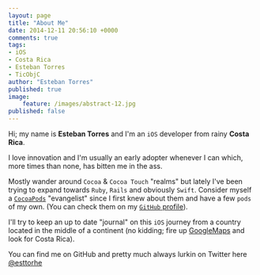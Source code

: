 ```yaml
---
layout: page
title: "About Me"
date: 2014-12-11 20:56:10 +0000
comments: true
tags:
- iOS
- Costa Rica
- Esteban Torres
- TicObjC
author: "Esteban Torres"
published: true
image:
    feature: /images/abstract-12.jpg
published: false
---
```

Hi; my name is **Esteban Torres** and I'm an `iOS` developer from rainy **Costa Rica**.

I love innovation and I'm usually an early adopter whenever I can which, more times than none, has bitten me in the ass.
<!-- more -->
Mostly wander around `Cocoa` & `Cocoa Touch` "realms" but lately I've been trying to expand towards `Ruby`, `Rails` and obviously `Swift`.
Consider myself a [`CocoaPods`](http://cocoapods.org) "evangelist" since I first knew about them and have a few `pods` of my own. (You can check them on my [`GitHub` profile](https://github.com/esttorhe)).

I'll try to keep an up to date "journal" on this `iOS` journey from a country located in the middle of a continent (no kidding; fire up [GoogleMaps](http://maps.google.com/) and look for Costa Rica).

You can find me on GitHub and pretty much always lurkin on Twitter here [@esttorhe](https://twitter.com/esttorhe)
